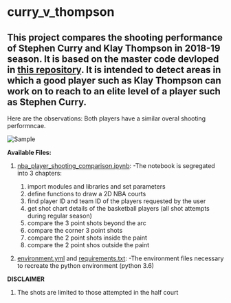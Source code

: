 # curry_v_thompson
 
## This project compares the shooting performance of Stephen Curry and Klay Thompson in 2018-19 season. It is based on the master code devloped in [this repository](https://github.com/alireza-ebadi/nba_player_shooting_comparison). It is intended to detect areas in which a good player such as Klay Thompson can work on to reach to an elite level of a player such as Stephen Curry. 

Here are the observations: 
Both players have a similar overal shooting performncae. 

![Sample](Curry_vs_Thompson_all.png?raw=true)


**Available Files:**
1. [nba_player_shooting_comparison.ipynb](nba_player_shooting_comparison.ipynb): 
  -The notebook is segregated into 3 chapters:
    1. import modules and libraries and set parameters
    2. define functions to draw a 2D NBA courts
    3. find player ID and team ID of the players requested by the user
    4. get shot chart details of the basketball players (all shot attempts during regular season)
    5. compare the 3 point shots beyond the arc
    6. compare the corner 3 point shots
    7. compare the 2 point shots inside the paint
    8. compare the 2 point shos outside the paint 
      
  
8. [environment.yml](environment.yml) and [requirements.txt](requirements.txt):
  -The environment files necessary to recreate the python environment (python 3.6)
    
**DISCLAIMER**
1. The shots are limited to those attempted in the half court
